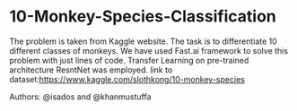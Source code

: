 # 10-Monkey-Species-Classification
The problem is taken from Kaggle website. 
The task is to differentiate 10 different classes of monkeys. 
We have used Fast.ai framework to solve this problem with just lines of code.
Transfer Learning on pre-trained architecture ResntNet was employed.
link to dataset:https://www.kaggle.com/slothkong/10-monkey-species

Authors: @isados and @khanmustuffa

